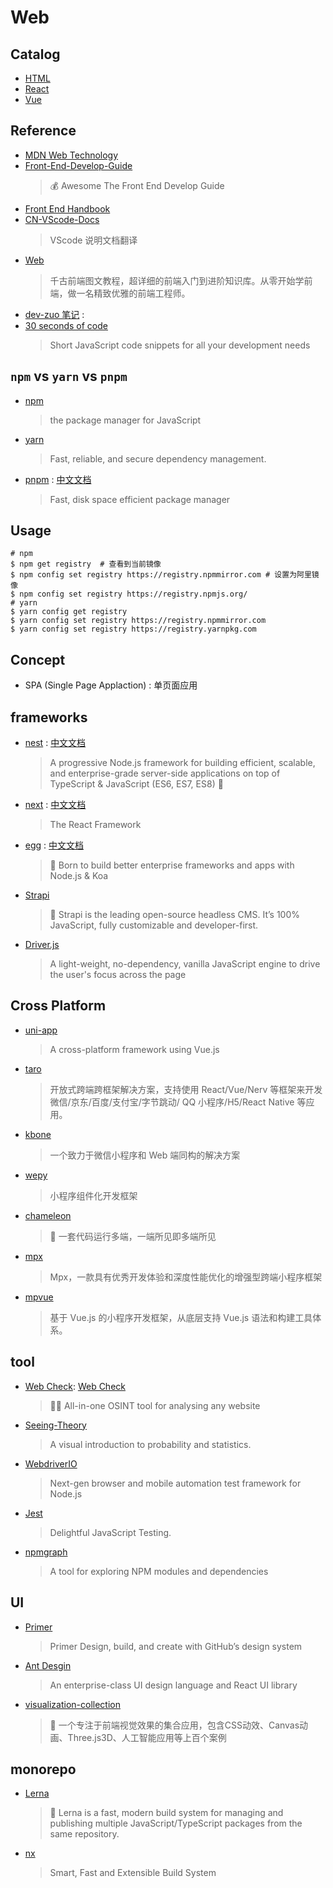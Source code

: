 # Web

## Catalog

- [HTML](HTML/README.md)
- [React](React.md)
- [Vue](Vue.md)

## Reference

- [MDN Web Technology](https://developer.mozilla.org/zh-CN/docs/Web)
- [Front-End-Develop-Guide](https://github.com/icepy/Front-End-Develop-Guide)
    > 💰 Awesome The Front End Develop Guide
- [Front End Handbook](https://github.com/dwqs/front-end-handbook)
- [CN-VScode-Docs](https://github.com/jeasonstudio/CN-VScode-Docs)
    > VScode 说明文档翻译
- [Web](https://github.com/qianguyihao/Web)
    > 千古前端图文教程，超详细的前端入门到进阶知识库。从零开始学前端，做一名精致优雅的前端工程师。
- [dev-zuo 笔记](https://fe.zuo11.com/) : 
- [30 seconds of code](https://github.com/30-seconds/30-seconds-of-code)
    > Short JavaScript code snippets for all your development needs

## `npm` vs `yarn` vs `pnpm`

- [npm](https://github.com/npm/cli)
    > the package manager for JavaScript
- [yarn](https://github.com/yarnpkg/yarn)
    > Fast, reliable, and secure dependency management.
- [pnpm](https://github.com/pnpm/pnpm) : [中文文档](https://pnpm.io/zh/)
    > Fast, disk space efficient package manager

## Usage

```shell
# npm
$ npm get registry  # 查看到当前镜像
$ npm config set registry https://registry.npmmirror.com # 设置为阿里镜像
$ npm config set registry https://registry.npmjs.org/
# yarn
$ yarn config get registry 
$ yarn config set registry https://registry.npmmirror.com
$ yarn config set registry https://registry.yarnpkg.com
```

## Concept

- SPA (Single Page Applaction) : 单页面应用

## frameworks

- [nest](https://github.com/nestjs/nest) : [中文文档](https://docs.nestjs.cn/)
    > A progressive Node.js framework for building efficient, scalable, and enterprise-grade server-side applications on top of TypeScript & JavaScript (ES6, ES7, ES8) 🚀
- [next](https://github.com/vercel/next.js) : [中文文档](https://www.nextjs.cn/)
    > The React Framework
- [egg](https://github.com/eggjs/egg) : [中文文档](https://www.eggjs.org/zh-CN)
    > 🥚 Born to build better enterprise frameworks and apps with Node.js & Koa
- [Strapi](https://github.com/strapi/strapi)
    > 🚀 Strapi is the leading open-source headless CMS. It’s 100% JavaScript, fully customizable and developer-first.
- [Driver.js](https://github.com/kamranahmedse/driver.js)
    > A light-weight, no-dependency, vanilla JavaScript engine to drive the user's focus across the page

## Cross Platform

- [uni-app](https://github.com/dcloudio/uni-app)
    > A cross-platform framework using Vue.js
- [taro](https://github.com/NervJS/taro)
    > 开放式跨端跨框架解决方案，支持使用 React/Vue/Nerv 等框架来开发微信/京东/百度/支付宝/字节跳动/ QQ 小程序/H5/React Native 等应用。
- [kbone](https://github.com/Tencent/kbone)
    > 一个致力于微信小程序和 Web 端同构的解决方案
- [wepy](https://github.com/Tencent/wepy)
    > 小程序组件化开发框架
- [chameleon](https://github.com/didi/chameleon)
    > 🦎 一套代码运行多端，一端所见即多端所见
- [mpx](https://github.com/didi/mpx)
    > Mpx，一款具有优秀开发体验和深度性能优化的增强型跨端小程序框架
- [mpvue](https://github.com/Meituan-Dianping/mpvue)
    > 基于 Vue.js 的小程序开发框架，从底层支持 Vue.js 语法和构建工具体系。

## tool

- [Web Check](https://github.com/lissy93/web-check): [Web Check](https://web-check.xyz)
    > 🕵️‍♂️ All-in-one OSINT tool for analysing any website
- [Seeing-Theory](https://github.com/seeingtheory/Seeing-Theory)
    > A visual introduction to probability and statistics.
- [WebdriverIO](https://github.com/webdriverio/webdriverio)
    > Next-gen browser and mobile automation test framework for Node.js
- [Jest](https://github.com/jestjs/jest)
    > Delightful JavaScript Testing.
- [npmgraph](https://github.com/npmgraph/npmgraph)
    > A tool for exploring NPM modules and dependencies

## UI

- [Primer](https://primer.style/)
    > Primer Design, build, and create with GitHub’s design system
- [Ant Desgin](https://ant.design)
    > An enterprise-class UI design language and React UI library
- [visualization-collection](https://github.com/hepengwei/visualization-collection)
    > 🌈 一个专注于前端视觉效果的集合应用，包含CSS动效、Canvas动画、Three.js3D、人工智能应用等上百个案例

## monorepo

- [Lerna](https://github.com/lerna/lerna)
    > 🐉 Lerna is a fast, modern build system for managing and publishing multiple JavaScript/TypeScript packages from the same repository.
- [nx](https://github.com/nrwl/nx)
    > Smart, Fast and Extensible Build System